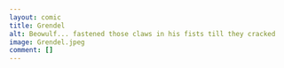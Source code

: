 ```yaml
---
layout: comic
title: Grendel
alt: Beowulf... fastened those claws in his fists till they cracked
image: Grendel.jpeg
comment: []
---
```

